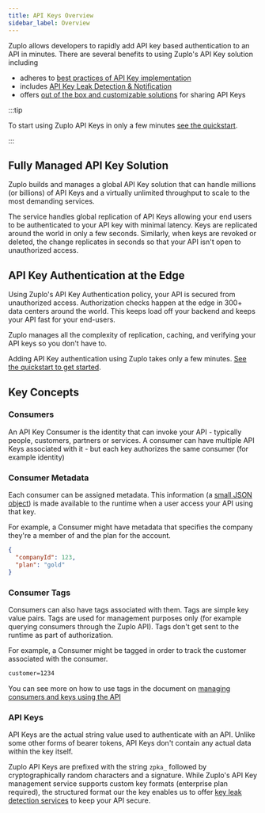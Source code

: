 ```yaml
---
title: API Keys Overview
sidebar_label: Overview
---
```


Zuplo allows developers to rapidly add API key based authentication to an API in
minutes. There are several benefits to using Zuplo's API Key solution including

- adheres to
  [best practices of API Key implementation](https://zuplo.com/blog/2022/12/01/api-key-authentication)
- includes [API Key Leak Detection & Notification](./api-key-leak-detection.md)
- offers [out of the box and customizable solutions](./api-key-end-users.md) for
  sharing API Keys

:::tip

To start using Zuplo API Keys in only a few minutes
[see the quickstart](../articles/step-3-add-api-key-auth.md).

:::

## Fully Managed API Key Solution

Zuplo builds and manages a global API Key solution that can handle millions (or
billions) of API Keys and a virtually unlimited throughput to scale to the most
demanding services.

The service handles global replication of API Keys allowing your end users to be
authenticated to your API key with minimal latency. Keys are replicated around
the world in only a few seconds. Similarly, when keys are revoked or deleted,
the change replicates in seconds so that your API isn't open to unauthorized
access.

## API Key Authentication at the Edge

Using Zuplo's API Key Authentication policy, your API is secured from
unauthorized access. Authorization checks happen at the edge in 300+ data
centers around the world. This keeps load off your backend and keeps your API
fast for your end-users.

Zuplo manages all the complexity of replication, caching, and verifying your API
keys so you don't have to.

Adding API Key authentication using Zuplo takes only a few minutes.
[See the quickstart to get started](../articles/step-3-add-api-key-auth.md).

## Key Concepts

### Consumers

An API Key Consumer is the identity that can invoke your API - typically people,
customers, partners or services. A consumer can have multiple API Keys
associated with it - but each key authorizes the same consumer (for example
identity)

### Consumer Metadata

Each consumer can be assigned metadata. This information (a
[small JSON object](./api-key-service-limits.md)) is made available to the
runtime when a user access your API using that key.

For example, a Consumer might have metadata that specifies the company they're a
member of and the plan for the account.

```json
{
  "companyId": 123,
  "plan": "gold"
}
```

### Consumer Tags

Consumers can also have tags associated with them. Tags are simple key value
pairs. Tags are used for management purposes only (for example querying
consumers through the Zuplo API). Tags don't get sent to the runtime as part of
authorization.

For example, a Consumer might be tagged in order to track the customer
associated with the consumer.

```txt
customer=1234
```

You can see more on how to use tags in the document on
[managing consumers and keys using the API](./api-key-api.md)

### API Keys

API Keys are the actual string value used to authenticate with an API. Unlike
some other forms of bearer tokens, API Keys don't contain any actual data within
the key itself.

Zuplo API Keys are prefixed with the string `zpka_` followed by
cryptographically random characters and a signature. While Zuplo's API Key
management service supports custom key formats (enterprise plan required), the
structured format our the key enables us to offer
[key leak detection services](./api-key-leak-detection.md) to keep your API
secure.
